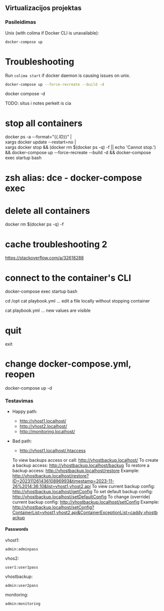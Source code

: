 ## Virtualizacijos projektas

### Pasileidimas

Unix (with colima if Docker CLI is unavailable):

```bash
docker-compose up
```

# Troubleshooting

Run `colima start` if docker daemon is causing issues on unix.

```bash
docker-compose up --force-recreate --build -d
```

docker compose -d

TODO: situs i notes perkelt is cia

# stop all containers

docker ps -a --format="{{.ID}}" | \
 xargs docker update --restart=no | \
 xargs docker stop && (docker rm $(docker ps -q) -f || echo 'Cannot stop.') &&
docker-compose up --force-recreate --build -d &&
docker-compose exec startup bash

# zsh alias: dce - docker-compose exec

# delete all containers

docker rm $(docker ps -q) -f

# cache troubleshooting 2

https://stackoverflow.com/a/32618288

# connect to the container's CLI

docker-compose exec startup bash

cd /opt
cat playbook.yml
... edit a file locally without stopping container

cat playbook.yml
... new values are visible

# quit

exit

# change docker-compose.yml, reopen

docker-compose up -d

### Testavimas

- Happy path:
  - http://vhost1.localhost/
  - http://vhost2.localhost/
  - http://monitoring.localhost/
- Bad path:
  - http://vhost1.localhost/.htaccess

  To view backups access or call: http://vhostbackup.localhost/
  To create a backup access: http://vhostbackup.localhost/backup
  To restore a backup access: http://vhostbackup.localhost/restore
  Example: http://vhostbackup.localhost/restore?ID=20231126143610896993&timestamp=2023-11-26%2014:36:10&list=vhost1,vhost2,api
  To view current backup config: http://vhostbackup.localhost/getConfig
  To set default backup config: http://vhostbackup.localhost/setDefaultConfig
  To change (override) current backup config: http://vhostbackup.localhost/setConfig
  Example: http://vhostbackup.localhost/setConfig?ContainerList=vhost1,vhost2,api&ContainerExceptionList=caddy,vhostbackup

#### Passwords

vhost1:

    admin:adminpass

vhos2:

    user1:user1pass

vhostbackup:

    admin:user2pass

monitoring:

    admin:monitoring
